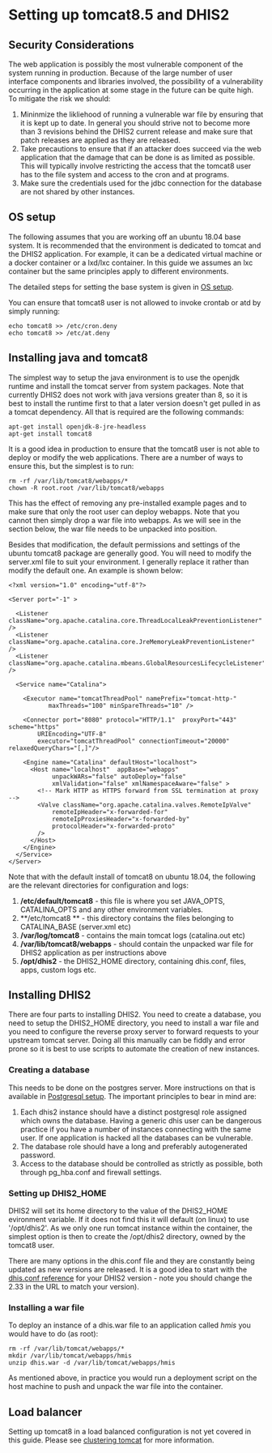 # Setting up tomcat8.5 and DHIS2

## Security Considerations
The web application is possibly the most vulnerable component of the system running in production.  Because of the large number of user interface components and libraries involved, the possibility of a vulnerability occurring in the application at some stage in the future can be quite high.  To mitigate the risk we should:

1.  Mininmize the likliehood of running a vulnerable war file by ensuring that it is kept up to date.  In general you should strive not to become more than 3 revisions behind the DHIS2 current release and make sure that patch releases are applied as they are released.
2.  Take precautions to ensure that if an attacker does succeed via the web application that the damage that can be done is as limited as possible.  This will typically involve restricting the access that the tomcat8 user has to the file system and access to the cron and at programs.
3.  Make sure the credentials used for the jdbc connection for the database are not shared by other instances.

## OS setup
The following assumes that you are working off an ubuntu 18.04 base system.  It is recommended that the environment is dedicated to tomcat and the DHIS2 application.  For example, it can be a dedicated virtual machine or a docker container or a lxd/lxc container.  In this guide we assumes an lxc container but the same principles apply to different environments.

The detailed steps for setting the base system is given in [OS setup](OS.md).  

You can ensure that tomcat8 user is not allowed to invoke crontab or atd by simply running:
```
echo tomcat8 >> /etc/cron.deny
echo tomcat8 >> /etc/at.deny
```

## Installing java and tomcat8 

The simplest way to setup the java environment is to use the openjdk runtime and install the tomcat server from system packages.  Note that currently DHIS2 does not work with java versions greater than 8, so it is best to install the runtime first to that a later version doesn't get pulled in as a tomcat dependency.  All that is required are the following commands:
```
apt-get install openjdk-8-jre-headless
apt-get install tomcat8
```

It is a good idea in production to ensure that the tomcat8 user is not able to deploy or modify the web applications.  There are a number of ways to ensure this, but the simplest is to run:

```
rm -rf /var/lib/tomcat8/webapps/*
chown -R root.root /var/lib/tomcat8/webapps
```

This has the effect of removing any pre-installed example pages and to make sure that only the root user can deploy webapps.  Note that you cannot then simply drop a war file into webapps.  As we will see in the section below, the war file needs to be unpacked into position.  

Besides that modification, the default permissions and settings of the ubuntu tomcat8 package are generally good.  You will need to modify the server.xml file to suit your environment.  I generally replace it rather than modify the default one.  An example is shown below:

```
<?xml version="1.0" encoding="utf-8"?>

<Server port="-1" >

  <Listener className="org.apache.catalina.core.ThreadLocalLeakPreventionListener" />
  <Listener className="org.apache.catalina.core.JreMemoryLeakPreventionListener" />
  <Listener className="org.apache.catalina.mbeans.GlobalResourcesLifecycleListener" />

  <Service name="Catalina">

    <Executor name="tomcatThreadPool" namePrefix="tomcat-http-" 
           maxThreads="100" minSpareThreads="10" />

    <Connector port="8080" protocol="HTTP/1.1"  proxyPort="443" scheme="https"  
        URIEncoding="UTF-8"
        executor="tomcatThreadPool" connectionTimeout="20000" relaxedQueryChars="[,]"/>

    <Engine name="Catalina" defaultHost="localhost">
      <Host name="localhost"  appBase="webapps" 
            unpackWARs="false" autoDeploy="false"
            xmlValidation="false" xmlNamespaceAware="false" >
        <!-- Mark HTTP as HTTPS forward from SSL termination at proxy -->
        <Valve className="org.apache.catalina.valves.RemoteIpValve"
            remoteIpHeader="x-forwarded-for"
            remoteIpProxiesHeader="x-forwarded-by"
            protocolHeader="x-forwarded-proto"
        />
      </Host>
    </Engine>
  </Service>
</Server>

``` 
Note that with the default install of tomcat8 on ubuntu 18.04, the following are the relevant directories for configuration and logs:

1.  **/etc/default/tomcat8** - this file is where you set JAVA_OPTS, CATALINA_OPTS and any other environment variables.
2.  **/etc/tomcat8 ** - this directory contains the files belonging to CATALINA_BASE (server.xml etc)
3.  **/var/log/tomcat8** - contains the main tomcat logs (catalina.out etc)
4.  **/var/lib/tomcat8/webapps** - should contain the unpacked war file for DHIS2 application as per instructions above
5.  **/opt/dhis2** - the DHIS2_HOME directory, containing dhis.conf, files, apps, custom logs etc.

## Installing DHIS2
There are four parts to installing DHIS2.  You need to create a database, you need to setup the DHIS2_HOME directory, you need to install a war file and you need to configure the reverse proxy server to forward requests to your upstream tomcat server.  Doing all this manually can be fiddly and error prone so it is best to use scripts to automate the creation of new instances.

### Creating a database
This needs to be done on the postgres server.  More instructions on that is available in  [Postgresql setup](postgres.md).   The important principles to bear in mind are:
1.  Each dhis2 instance should have a distinct postgresql role assigned which owns the database.  Having a generic dhis user can be dangerous practice if you have a number of instances connecting with the same user.  If one application is hacked all the databases can be vulnerable.
2.  The database role should have a long and preferably autogenerated password.
3.  Access to the database should be controlled as strictly as possible, both through pg_hba.conf and firewall settings. 

### Setting up DHIS2_HOME
DHIS2 will set its home directory to the value of the DHIS2_HOME evironment variable.  If it does not find this it will default (on linux) to use '/opt/dhis2'.  As we only one run tomcat instance within the container, the simplest option is then to create the /opt/dhis2 directory, owned by the tomcat8 user.

There are many options in the dhis.conf file and they are constantly being updated as new versions are released.  It is a good idea to start with the [dhis.conf reference](https://docs.dhis2.org/2.33/en/implementer/html/install_dhis2_configuration_reference.html)  for your DHIS2 version - note you should change the 2.33 in the URL to match your version).


### Installing a war file
To deploy an instance of a dhis.war file to an application called *hmis* you would have to do (as root):

```
rm -rf /var/lib/tomcat/webapps/*
mkdir /var/lib/tomcat/webapps/hmis
unzip dhis.war -d /var/lib/tomcat/webapps/hmis
```

As mentioned above, in practice you would run a deployment script on the host machine to push and unpack the war file into the container.

## Load balancer
Setting up tomcat8 in a load balanced configuration is not yet covered in this guide.  Please see [clustering tomcat](https://docs.dhis2.org/2.33/en/implementer/html/install_web_server_cluster_configuration.html) for more information.